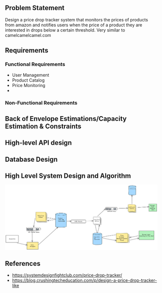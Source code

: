## Problem Statement
Design a price drop tracker system that monitors the prices of products from amazon and notifies users when the price of a product they are interested in drops below a certain threshold. Very similar to camelcamelcamel.com


## Requirements
### Functional Requirements
* User Management
* Product Catalog
*  Price Monitoring
* 
### Non-Functional Requirements

## Back of Envelope Estimations/Capacity Estimation & Constraints
## High-level API design 
## Database Design
## High Level System Design and Algorithm
![](../resources/price_tracker/price_alert.png)
## References
* https://systemdesignfightclub.com/price-drop-tracker/
* https://blog.crushingtecheducation.com/p/design-a-price-drop-tracker-like